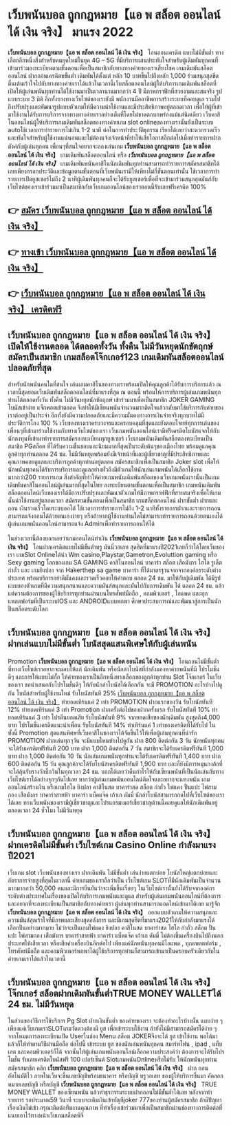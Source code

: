 # เว็บพนันบอล ถูกกฎหมาย【แอ พ สล็อต ออนไลน์ ได้ เงิน จริง】  มาแรง 2022

**เว็บพนันบอล ถูกกฎหมาย【แอ พ สล็อต ออนไลน์ ได้ เงิน จริง】** โอนถอนเครดิต แบบไม่มีขั้นต่ำ  ทางเลือกอีกหนึ่งสิ่งสำหรับคนยุคใหม่ในยุค 4G – 5G ที่มีบริการแสนประทับใจสำหรับผู้เดิมพันทุกคนที่เข้ามาร่วมลงทะเบียนตามขั้นตอนเพื่อเป็นสมาชิกกับทางทางค่ายของเราเสี่ยงโชค เกมเดิมพันสล็อตออนไลน์ ฝากถอนเครดิตขขั้นต่ำ เดิมพันได้ตั้งแต่ หลัก 10 บาทขึ้นไปถึงหลัก 1,000 ร่วมสนุกสุดขีด ตื่นเต้นเร้าใจไปกับทางทางค่ายเราได้แล้วในเวลานี้เว็บสล็อตออนไลน์ผู้ให้บริการเกมเดิมพันสล็อตที่เปิดให้ผู้เล่นพนันทุกท่านได้ใช้งานมาเป็นเวลานานมากกว่า 4 ปี มีภาพกราฟิกที่สวยงามและสมจริง รูปแบบระบบ 3 มิติ
อีกทั้งทางทางเว็บไซต์ของเรายังมี พนักงานมืออาชีพการสร้างระบบที่คอยดูเล  รวมไปถึงปรับปรุงและพัฒนารูปแบบตัวเกมให้มีความน่าใช้งานและมีประสิทธิภาพอยู่ตลอดเวลา เพื่อให้ผู้ที่เข้ามาใช้งานได้รับการบริการจากทางทางค่ายเราอย่างเต็มที่โดยไม่ขาดตกบกพร่องแม้แต่นิดเดียว เว็บคาสิโนออนไลน์ผู้ให้บริการเกมเดิมพันสล็อตของทางค่ายเกม slot onlineของทางเรานั้นยังเป็นระบบ autoใช้เวลาการทำรายการไม่เกิน 1-2 นาที ต่อในการทำประวัติธุกรรม เรียกได้เลยว่าสะดวกรวดเร็ว และทันใจสำหรับผู้ใช้งานแน่นอนและไม่ต้องแจ้งเจ้าหน้าที่ทำให้เสียโอกาสอีกต่อไปเมื่อทำรายการฝากตังค์กับผู้เล่นทุกคน
เพื่อนๆที่สนใจอยากจะลองเล่นเกม **เว็บพนันบอล ถูกกฎหมาย【แอ พ สล็อต ออนไลน์ ได้ เงิน จริง】** เกมเดิมพันสล็อตออนไลน์ หรือ ***เว็บพนันบอล ถูกกฎหมาย【แอ พ สล็อต ออนไลน์ ได้ เงิน จริง】*** เกมเดิมพันพนันคาสิโนนักเดิมพันทุกท่านสามารถทำรายการสมัครสมาชิกได้เลยเพียงกรอกประวัติและข้อมูลตามขั้นตอนที่เว็บพนันเรามีให้เพียงไม่กี่ขั้นตอนเท่านั้น ใช้เวลาการทำรายการเปิดยูสเซอร์ไม่ถึง 2 นาทีผู้เดิมพันทุกคนก็จะได้รับยูสเซอร์เพื่อที่จะเข้ามาร่วมสนุกสุดมันส์กับเว็บไซต์ของเราเข้าร่วมมาเป็นสมาชิกกับเว็บเกมออนไลน์ของเราตอนนี้รับเลยฟรีเครดิต 100%

## 👉 [สมัคร เว็บพนันบอล ถูกกฎหมาย【แอ พ สล็อต ออนไลน์ ได้ เงิน จริง】](https://archa888.com/)
## 👉 [ทางเข้า เว็บพนันบอล ถูกกฎหมาย【แอ พ สล็อต ออนไลน์ ได้ เงิน จริง】](https://archa888.com/)
## 👉 [เว็บพนันบอล ถูกกฎหมาย【แอ พ สล็อต ออนไลน์ ได้ เงิน จริง】 เครดิตฟรี](https://archa888.com/)

## เว็บพนันบอล ถูกกฎหมาย【แอ พ สล็อต ออนไลน์ ได้ เงิน จริง】 เปิดให้ใช้งานตลอด ได้ตลอดทั้งวัน ทั้งคืน ไม่มีวันหยุดนักขัตฤกษ์สมัครเป็นสมาชิก เกมสล็อตโจ๊กเกอร์123 เกมเดิมพันสล็อตออนไลน์ปลอดภัยที่สุด

สำหรับนักพนันคนใดที่สนใจ เล่นเกมคาสิโนของทางเราพร้อมเปิดให้คุณลูกค้าได้รับการบริการแล้ว ณ เวลานี้สุดยอดเว็บเดิมพันสล็อตออนไลน์ที่มาแรงที่สุด ณ ตอนนี้ พร้อมให้การบริการผู้เล่นเกมพนันทุกท่านได้ตลอดทั้งวัน ทั้งคืน ไม่มีวันหยุดนักขัตฤกษ์ เข้าร่วมมาเพื่อเป็นสมาชิก JOKER GAMING โบนัสเข้าง่าย แจ็กพอตเข้าตลอด จึงทำให้มีเซียนพนันจำนวนมากติดใจแล้วกลับมาใช้บริการกับค่ายของเราต่ออยู่เป็นประจำ อีกทั้งยังมีความปลอดภัยและมีความมั่นคงทางการเงินจ่ายจริงทุกบาทไม่มีประวัติการโกง 100 % เว็บของทางเราครบวงจรและครอบคลุมที่สุดและยังตอบโจทย์ทุกการเล่นของเพื่อนๆที่เข้ามาร่วมใช้งานกับทางเว็บไซต์ของเรา
เว็บเกมพนันออนไลน์เรามีฟรีเครดิตโบนัสแจกให้กับนักลงทุนที่เข้ามาทำรายการสมัครลงทะเบียนทุกยูสเซอร์ เว็บเกมพนันเดิมพันสล็อตลงทะเบียนเป็นสมาชิก PGสล็อต ที่ได้รับความชื่นชอบและนิยมมากที่สุดเป็นระดับต้นๆของเมืองไทย พร้อมดูแลคุณลูกค้าทุกท่านตลอด 24 ชม. ไม่มีวันหยุดพร้อมยังมีเจ้าหน้าที่และผู้เชี่ยวชาญที่มีประสิทธิภาพและคุณภาพคอยดูแลและบริการลูกค้าทุกท่านอยู่ตลอด สมัครสมาชิกเพื่อเป็นสมาชิก Joker slot เพื่อให้นักพนันทุกคนได้รับการบริการและดูแลอย่างทั่วถึงมีตัวเกมให้นักเล่นเกมพนันได้เลือกใช้งานมากกว่า200 รายการเกม
สิ่งสำคัญที่ทำให้ค่ายเกมพนันเดิมพันสล็อตของเว็บเกมพนันเรานั้นเป็นเกมเดิมพันคาสิโนออนไลน์ผู้เล่นมากที่สุดในไทย ลงทะเบียนตามขั้นตอนเพื่อเป็นสมาชิก  เกมพนันเดิมพันสล็อตออนไลน์เว็บของเราได้มีการปรับปรุงและพัฒนาตัวเกมให้มีภาพกราฟฟิกที่สวยสมจริงเพื่อให้เกมนั้นน่าใช้งานอยู่ตลอดเวลา สมัครตามขั้นตอนเพื่อเป็นสมาชิก เกมสล็อตออนไลน์ ฝากขั้นต่ำ ฝากและถอน เงินรวดเร็วโดยระบบออโต้ ใช้เวลาการทำรายการไม่ถึง 1-2 นาทีทั้งรายการฝากและรายการถอนสามารถแจ้งถอนได้ด้วยตนเองง่ายๆ หรือถ้าหากผู้ใช้งานท่านใดไม่สามารถทำรายการถอนด้วยตนเองได้ผู้เล่นเกมพนันออนไลน์สามารถแจ้ง Adminเพื่อทำรายการถอนให้ได้

ในช่วงเวลานี้ต้องบอกเลยว่าเกมออนไลน์ทำเงิน **เว็บพนันบอล ถูกกฎหมาย【แอ พ สล็อต ออนไลน์ ได้ เงิน จริง】** โอนฝากเครดิตแบบไม่มีขั้นต่ำทรู มันนี่วอเลท สุดฮิตที่มาแรงปี2021เลยก็ว่าได้โดยเว็บของเรา เกมSlot Onlineได้นำ  Wm casino,Playstar,Gametron,Evoluttion gaming หรือ Sexy gaming โลกของเกม SA GAMING คาสิโนออนไลน์ บาคาร่า สล็อต เสือมังกร ไฮโล รูเล็ต กำถั่ว และ เกมยิงปลา จาก Hakerthep sa game บาคาร่า ที่ได้มาตรฐานจากจากองค์กรระดับต่างประเทศ พร้อมบริการอย่าดีมั่นคงและรวดเร็วคอยให้คำตอบ ตลอด 24 ชม. มาให้กับผู้เดิมพัน ได้มีรูปแบบของตัวเกมที่มีความสนุกสนานและความมันส์สนุกและมันไปกับการเดิมพัน ได้ ตลอด 24 ชม. แล้วแต่ความต้องการของผู้ใช้บริการทุกท่านผ่านบนโทรศัพท์มือถือ , คอมพิวเตอร์ , ไอแพด และทุกแพลตฟอร์มที่เป็นระบบIOS และ ANDROIDแบบพกพา ศึกษาประสบการณ์และพัฒนาสู่การเป็นนักปั่นสล็อตระดับโลก

## เว็บพนันบอล ถูกกฎหมาย【แอ พ สล็อต ออนไลน์ ได้ เงิน จริง】 ฝากเล่นแบบไม่มีขั้นต่ำ โบนัสสุดแสนพิเศษให้กับผู้เล่นพนัน

 Promotion  **เว็บพนันบอล ถูกกฎหมาย【แอ พ สล็อต ออนไลน์ ได้ เงิน จริง】** โอนถอนไม่มีขั้นต่ำ ที่ทางเว็บไซต์เราอยากจะมอบให้แก่  นักเดิมพัน หรือนักล่าโบนัสที่กำลังมองหาค่ายพนันที่มี โปรโมชั่นดีๆ และการให้แบบไม่กั๊ก ให้ค่ายของเราเป็นอีกหนึ่งทางเลือกของลูกค้าทุกท่าน Slot โจ๊กเกอร์ ในเว็บของเรา ขอนำเสนอกับโปรโมชั่นดีๆ ให้กับนักล่าโบนัสได้เลือกกัน จะมี PROMOTION อะไรบ้างไปดูกัน
โบนัสสำหรับผู้ใช้งานใหม่ รับโบนัสทันที 25% [เว็บพนันบอล ถูกกฎหมาย【แอ พ สล็อต ออนไลน์ ได้ เงิน จริง】](https://archa888.com/) ทำยอดเทิร์นแค่ 2 เท่า
 PROMOTION ฝากแรกของวัน รับโบนัสทันที 12% ทำยอดเทิร์นแค่ 3 เท่า
 Promotion ฝากครั้งต่อไปของฝากครั้งแรก รับโบนัสทันที 10% ทำยอดเทิร์นแค่ 3 เท่า
โปรคืนยอดเสีย รับโบนัสทันที 9% จากยอดเสียของนักเดิมพัน สูงสุดถึง4,000 บาท
โปรโมชั่นเครดิตแนะนำเพื่อน รับโบนัสทันที 14% ทำเทิร์นแค่ 1 เท่าของเครดิตที่ได้รับไป
ในทั้งนี้ Promotion สุดแสนพิศษที่เว็บคาสิโนของเราได้จัดขึ้นไว้ให้เพื่อผู้เล่นทุกคนที่น่ารัก  PROMOTION ฝากเล่นทุกๆวัน จะมีแบบไหนบ้างไปดูกัน
ฝาก 800 ติดต่อกัน 3 วัน นักพนันทุกคนจะได้รับเครดิตฟรีทันที 200 บาท
ฝาก 1,000 ติดต่อกัน 7 วัน สมาชิกจะได้รับเครดิตฟรีทันที 1,000 บาท
ฝาก 1,000 ติดต่อกัน 10 วัน นักเล่นเกมพนันทุกท่านจะได้รับเครดิตฟรีทันที 1,400 บาท
ฝาก 600 ติดต่อกัน 15 วัน คุณลูกค้าจะได้รับโบนัสเครดิตฟรีทันที 1,900 บาท
และก็ยังมีการหมุนกงล้อที่จะได้ลุ้นรับรางวัลบิ๊กวินในทุกเวลา 24 ชม. บอกได้เลยว่าคืนกำไรให้กับเซียนพนันที่เป็นนักเล่นกับทางเว็บไซต์เราได้อย่างจุกๆกันไปเลย หากว่าผู้เล่นเกมพนันออนไลน์ติดใจและอยากจะแทงพนัน เกมออนไลน์สร้างเงิน หรือเกมไฮโล ยิงปลา คาสิโนสด บาคาร่าสด สล็อต กำถั่ว ไพ่แคง ปั่นแปะ ไพ่สามกอง เสือมังกร บาคาร่าสายฟ้า บาคาร่า แบ็คแจ๊ค เก้าเก ดัมมี่ นักล่าโบนัสสามารถกดไปที่เว็บไซต์ของเราได้เลย ทางเว็บพนันของเรามีผู้เชี่ยวชาญและโปรแกรมเมอร์เชี่ยวชาญด้านนี้คอยดูแลให้นักเดิมพันอยู่ ตลอดเวลา 24 ชั่วโมง ไม่มีวันหยุด

## เว็บพนันบอล ถูกกฎหมาย【แอ พ สล็อต ออนไลน์ ได้ เงิน จริง】 ฝากเครดิตไม่มีขั้นต่ำ  เว็บไซต์เกม  Casino Online กำลังมาแรงปี2021

เว็บเกม slot เว็บพนันของทางเรา ฝากเดิมพัน ไม่มีขั้นต่ำ เล่นง่ายแตกบ่อย โบนัสใหญ่แตกบ่อยและอัตราการจ่ายสูงที่สุดในเวลานี้ ค่ายเกมของเราถือว่าเป็น เว็บไซต์เกม SLOTที่มีนักเดิมพันเป็นจำนวนมากมากกว่า 50,000 คนและมีการยืนยันว่าจะเพิ่มขึ้นเรื่อยๆ ในเว็บไซต์เรานั้นยังได้รับจากองค์กรระดับต่างประเทศในเรื่องของเปิดให้บริการเกมพนันและดูแล สำหรับผู้เล่นเกมพนันออนไลน์ที่ต้องการและอยากที่จะลงทะเบียนเป็นสมาชิกกับทางค่ายเรา ผู้เล่นทุกท่านสามารถแอดไลน์เข้ามาได้เลย
	มารู้จัก **เว็บพนันบอล ถูกกฎหมาย【แอ พ สล็อต ออนไลน์ ได้ เงิน จริง】** ออกแบบตัวเกมให้ความสนุกและความมันส์สุดเร้าใจที่มีภาพและเสียงสุดอลังการ และมีเกมสุดฮิตที่มาแรง2021ให้กับกำลังมาแรงได้เลือกปั่นอย่างมากมาย  ไม่ว่าจะเป็นเกมไพ่แคง  ยิงปลา คาสิโนสด บาคาร่าสด ไฮโล กำถั่ว สล็อต ปั่นแปะ ไพ่สามกอง เสือมังกร บาคาร่าสายฟ้า บาคาร่า แบ็คแจ๊ค เก้าเก ดัมมี่ ไม่ต้องขึ้นเครื่องบินไปถึงนอกประเทศให้เสียเวลา หรือเสียค่าเครื่องบินอีกต่อไป เพียงแค่นักพนันทุกคนมีไอแพด , ทุกแพลตฟอร์ม , โทรศัพท์มือถือ และคอมพิวเตอร์พกพาได้ผู้ใช้บริการทุกท่านก็สามารถเข้ามาเป็นครอบครัวเดียวกับในค่ายเกมเราได้แล้วในเวลานี้

## เว็บพนันบอล ถูกกฎหมาย【แอ พ สล็อต ออนไลน์ ได้ เงิน จริง】 โจ๊กเกอร์ สล็อตฝากเดิมพันขั้นต่ำTRUE MONEY WALLETได้ 24 ชม. ไม่มีวันหยุด

ในส่วนของวิธีการใช้บริการ Pg Slot ฝากเงินขั้นต่ำ ของค่ายของเรา จะต้องทำอะไรบ้างนั้น แบบง่าย ๆ เพียงแค่เว็บเกมเราSLOTเกมวัดดวงต้องมี ยูส เพื่อเข้าระบบใช้งาน ถ้ายังไม่มีสามารถสมัครได้ง่าย ๆ จากโหมดการลงทะเบียนเปิด Userในช่อง Menu สล็อต JOKERจึงจะได้ ยูส เข้าใช้งาน พอได้มาแล้วก็ให้ทำตามวิธีผ่านมือถือ ต่อไปนี้
เข้าระบบ ยูส  ของนักเล่นพนันทุกคน สมาร์ทโฟน , ipad , แท็บเลต และคอมพิวเตอร์ก็ได้
จากนั้นให้ผู้เล่นเกมพนันออนไลน์เลือกความประสงค์ว่า ต้องการจะได้รับโปรโมชั่น รับเลยเครดิตโบนัสฟรี 100 เปอร์เซ็นต์  SlotเกมพนันOnlineหรือไม่รับ
ให้นักพนันทุกท่านสมัครสมาชิก คลิก **เว็บพนันบอล ถูกกฎหมาย【แอ พ สล็อต ออนไลน์ ได้ เงิน จริง】** ฝาก ถอน  อัตโนมัติไว ภาพในเว็บจะขึ้นเลขบัญชีพร้อมธนาคาร หรือบัญชี ทรูวอเลท ของผู้ให้บริการขึ้นมา
คัดลอกหมายเลขบัญชี หรือบัญชี **เว็บพนันบอล ถูกกฎหมาย【แอ พ สล็อต ออนไลน์ ได้ เงิน จริง】** TRUE MONEY WALLET ของเซียนพนัน แล้วทำธุรกรรมระบบฝากถอนไม่มีขั้นต่ำได้เลย
หลังจากทำรายการ รอประมาณ59 วินาที ระบบจะเติมเงินเข้าบัญชีjoker 777ของท่านผู้สมัครสมาชิก
ถ้ามีปัญหาเรื่องเงินไม่เข้า กรุณาติดต่อทีมงานคุณภาพ ที่ทำเรื่องเข้าร่วมมาเพื่อเป็นสมาชิกผ่านช่องทางการติดต่อที่แนบเอาไว้ทางหน้าเว็บเกมสล็อตพีจี



